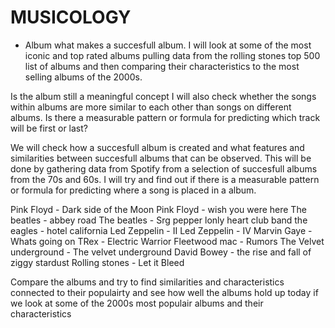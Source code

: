 # MUSICOLOGY

 - Album
what makes a succesfull album. I will look at some of the most iconic and top rated albums pulling data from the rolling stones top 500 list of albums and then comparing their characteristics to the most selling albums of the 2000s. 

Is the album still a meaningful concept I will also check whether the songs within albums are more similar to each other than songs on different albums. Is there a measurable pattern or formula for predicting which track will be first or last?

We will check how a succesfull album is created and what features and similarities between succesfull albums that can be observed. This will be done by gathering data from Spotify from a selection of succesfull albums from the 70s and 60s. I will try and find out if there is a measurable pattern or formula for predicting where a song is placed in a album. 

Pink Floyd - Dark side of the Moon
Pink Floyd - wish you were here
The beatles - abbey road
The beatles - Srg pepper lonly heart club band
the eagles - hotel california
Led Zeppelin - II
Led Zeppelin - IV
Marvin Gaye - Whats going on 
TRex - Electric Warrior 
Fleetwood mac - Rumors
The Velvet underground - The velvet underground
David Bowey - the rise and fall of ziggy stardust
Rolling stones - Let it Bleed

Compare the albums and try to find similarities and characteristics connected to their populairty and see how well the albums hold up today if we look at some of the 2000s most populair albums and their characteristics
